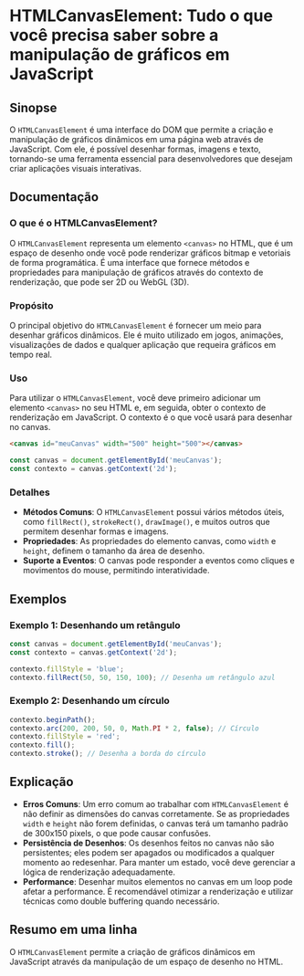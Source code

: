 <!--
Meta Description: # HTMLCanvasElement: Tudo o que você precisa saber sobre a manipulação de gráficos em JavaScript ## Sinopse O `HTMLCanvasElement` é uma interface do D...
Meta Keywords: canvas, contexto, que, htmlcanvaselement, gráficos
-->

# HTMLCanvasElement: Tudo o que você precisa saber sobre a manipulação de gráficos em JavaScript

## Sinopse
O `HTMLCanvasElement` é uma interface do DOM que permite a criação e manipulação de gráficos dinâmicos em uma página web através de JavaScript. Com ele, é possível desenhar formas, imagens e texto, tornando-se uma ferramenta essencial para desenvolvedores que desejam criar aplicações visuais interativas.

## Documentação
### O que é o HTMLCanvasElement?
O `HTMLCanvasElement` representa um elemento `<canvas>` no HTML, que é um espaço de desenho onde você pode renderizar gráficos bitmap e vetoriais de forma programática. É uma interface que fornece métodos e propriedades para manipulação de gráficos através do contexto de renderização, que pode ser 2D ou WebGL (3D).

### Propósito
O principal objetivo do `HTMLCanvasElement` é fornecer um meio para desenhar gráficos dinâmicos. Ele é muito utilizado em jogos, animações, visualizações de dados e qualquer aplicação que requeira gráficos em tempo real.

### Uso
Para utilizar o `HTMLCanvasElement`, você deve primeiro adicionar um elemento `<canvas>` no seu HTML e, em seguida, obter o contexto de renderização em JavaScript. O contexto é o que você usará para desenhar no canvas.

```html
<canvas id="meuCanvas" width="500" height="500"></canvas>
```

```javascript
const canvas = document.getElementById('meuCanvas');
const contexto = canvas.getContext('2d');
```

### Detalhes
- **Métodos Comuns**: O `HTMLCanvasElement` possui vários métodos úteis, como `fillRect()`, `strokeRect()`, `drawImage()`, e muitos outros que permitem desenhar formas e imagens.
- **Propriedades**: As propriedades do elemento canvas, como `width` e `height`, definem o tamanho da área de desenho.
- **Suporte a Eventos**: O canvas pode responder a eventos como cliques e movimentos do mouse, permitindo interatividade.

## Exemplos
### Exemplo 1: Desenhando um retângulo
```javascript
const canvas = document.getElementById('meuCanvas');
const contexto = canvas.getContext('2d');

contexto.fillStyle = 'blue';
contexto.fillRect(50, 50, 150, 100); // Desenha um retângulo azul
```

### Exemplo 2: Desenhando um círculo
```javascript
contexto.beginPath();
contexto.arc(200, 200, 50, 0, Math.PI * 2, false); // Círculo
contexto.fillStyle = 'red';
contexto.fill();
contexto.stroke(); // Desenha a borda do círculo
```

## Explicação
- **Erros Comuns**: Um erro comum ao trabalhar com `HTMLCanvasElement` é não definir as dimensões do canvas corretamente. Se as propriedades `width` e `height` não forem definidas, o canvas terá um tamanho padrão de 300x150 pixels, o que pode causar confusões.
- **Persistência de Desenhos**: Os desenhos feitos no canvas não são persistentes; eles podem ser apagados ou modificados a qualquer momento ao redesenhar. Para manter um estado, você deve gerenciar a lógica de renderização adequadamente.
- **Performance**: Desenhar muitos elementos no canvas em um loop pode afetar a performance. É recomendável otimizar a renderização e utilizar técnicas como double buffering quando necessário.

## Resumo em uma linha
O `HTMLCanvasElement` permite a criação de gráficos dinâmicos em JavaScript através da manipulação de um espaço de desenho no HTML.